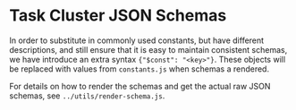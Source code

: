 Task Cluster JSON Schemas
=========================

In order to substitute in commonly used constants, but have different
descriptions, and still ensure that it is easy to maintain consistent schemas,
we have introduce an extra syntax `{"$const": "<key>"}`. These objects will
be replaced with values from `constants.js` when schemas a rendered.

For details on how to render the schemas and get the actual raw JSON schemas,
see `../utils/render-schema.js`.
